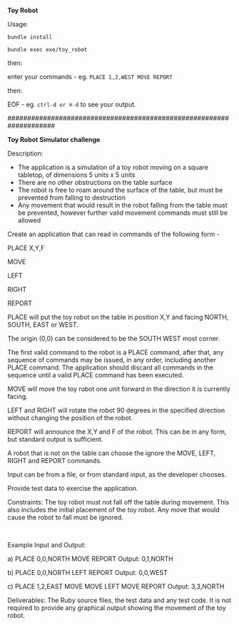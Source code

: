 
<strong>Toy Robot</strong>

Usage:

`bundle install`

`bundle exec exe/toy_robot`

then:

enter your commands - eg. `PLACE 1,2,WEST MOVE REPORT`

then:

EOF - eg. `ctrl-d or ⌘-d` to see your output.

####################################################################

<strong>Toy Robot Simulator challenge</strong>

Description:
<ul>
	<li>The application is a simulation of a toy robot moving on a square tabletop, of dimensions 5 units x 5 units</li>
	<li>There are no other obstructions on the table surface</li>
	<li>The robot is free to roam around the surface of the table, but must be prevented from falling to destruction</li>
	<li>Any movement that would result in the robot falling from the table must be prevented, however further valid movement commands must still be allowed</li>
</ul>
Create an application that can read in commands of the following form -

PLACE X,Y,F

MOVE

LEFT

RIGHT

REPORT

PLACE will put the toy robot on the table in position X,Y and facing NORTH, SOUTH, EAST or WEST.

The origin (0,0) can be considered to be the SOUTH WEST most corner.

The first valid command to the robot is a PLACE command, after that, any sequence of commands may be issued, in any order, including another PLACE command. The application should discard all commands in the sequence until a valid PLACE command has been executed.

MOVE will move the toy robot one unit forward in the direction it is currently facing.

LEFT and RIGHT will rotate the robot 90 degrees in the specified direction without changing the position of the robot.

REPORT will announce the X,Y and F of the robot. This can be in any form, but standard output is sufficient.

A robot that is not on the table can choose the ignore the MOVE, LEFT, RIGHT and REPORT commands.

Input can be from a file, or from standard input, as the developer chooses.

Provide test data to exercise the application.

Constraints: The toy robot must not fall off the table during movement. This also includes the initial placement of the toy robot. Any move that would cause the robot to fall must be ignored.

&nbsp;

Example Input and Output:

a) PLACE 0,0,NORTH
MOVE
REPORT Output: 0,1,NORTH

b) PLACE 0,0,NORTH
LEFT
REPORT
Output: 0,0,WEST

c) PLACE 1,2,EAST
MOVE
MOVE
LEFT
MOVE
REPORT
Output: 3,3,NORTH

Deliverables: The Ruby source files, the test data and any test code. It is not required to provide any graphical output showing the movement of the toy robot.
